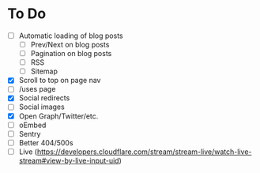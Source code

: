 # To Do

- [ ] Automatic loading of blog posts
  - [ ] Prev/Next on blog posts
  - [ ] Pagination on blog posts
  - [ ] RSS
  - [ ] Sitemap
- [x] Scroll to top on page nav
- [ ] /uses page
- [x] Social redirects
- [ ] Social images
- [x] Open Graph/Twitter/etc.
- [ ] oEmbed
- [ ] Sentry
- [ ] Better 404/500s
- [ ] Live (https://developers.cloudflare.com/stream/stream-live/watch-live-stream#view-by-live-input-uid)
